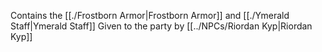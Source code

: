 Contains the [[./Frostborn Armor|Frostborn Armor]] and [[./Ymerald Staff|Ymerald Staff]]
Given to the party by [[../NPCs/Riordan Kyp|Riordan Kyp]]
